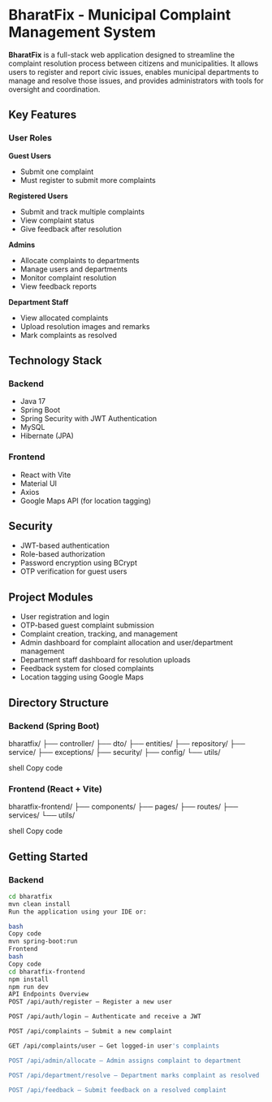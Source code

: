# BharatFix - Municipal Complaint Management System

**BharatFix** is a full-stack web application designed to streamline the complaint resolution process between citizens and municipalities. It allows users to register and report civic issues, enables municipal departments to manage and resolve those issues, and provides administrators with tools for oversight and coordination.

## Key Features

### User Roles

**Guest Users**
- Submit one complaint
- Must register to submit more complaints

**Registered Users**
- Submit and track multiple complaints
- View complaint status
- Give feedback after resolution

**Admins**
- Allocate complaints to departments
- Manage users and departments
- Monitor complaint resolution
- View feedback reports

**Department Staff**
- View allocated complaints
- Upload resolution images and remarks
- Mark complaints as resolved

## Technology Stack

### Backend
- Java 17
- Spring Boot
- Spring Security with JWT Authentication
- MySQL
- Hibernate (JPA)

### Frontend
- React with Vite
- Material UI
- Axios
- Google Maps API (for location tagging)

## Security

- JWT-based authentication
- Role-based authorization
- Password encryption using BCrypt
- OTP verification for guest users

## Project Modules

- User registration and login
- OTP-based guest complaint submission
- Complaint creation, tracking, and management
- Admin dashboard for complaint allocation and user/department management
- Department staff dashboard for resolution uploads
- Feedback system for closed complaints
- Location tagging using Google Maps

## Directory Structure

### Backend (Spring Boot)

bharatfix/
├── controller/
├── dto/
├── entities/
├── repository/
├── service/
├── exceptions/
├── security/
├── config/
└── utils/

shell
Copy code

### Frontend (React + Vite)

bharatfix-frontend/
├── components/
├── pages/
├── routes/
├── services/
└── utils/

shell
Copy code

## Getting Started

### Backend

```bash
cd bharatfix
mvn clean install
Run the application using your IDE or:

bash
Copy code
mvn spring-boot:run
Frontend
bash
Copy code
cd bharatfix-frontend
npm install
npm run dev
API Endpoints Overview
POST /api/auth/register – Register a new user

POST /api/auth/login – Authenticate and receive a JWT

POST /api/complaints – Submit a new complaint

GET /api/complaints/user – Get logged-in user's complaints

POST /api/admin/allocate – Admin assigns complaint to department

POST /api/department/resolve – Department marks complaint as resolved

POST /api/feedback – Submit feedback on a resolved complaint
